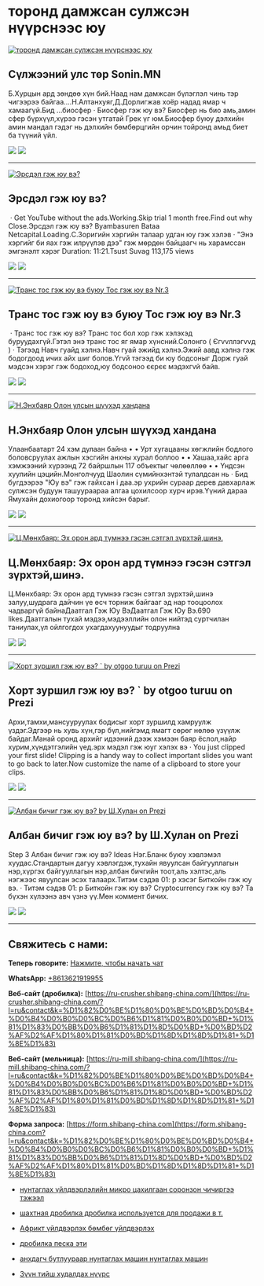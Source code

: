 # торонд дамжсан сулжсэн нүүрснээс юу

<a href="https://swt.shibang-china.com/?l=ru&img&k=%D1%82%D0%BE%D1%80%D0%BE%D0%BD%D0%B4+%D0%B4%D0%B0%D0%BC%D0%B6%D1%81%D0%B0%D0%BD+%D1%81%D1%83%D0%BB%D0%B6%D1%81%D1%8D%D0%BD+%D0%BD%D2%AF%D2%AF%D1%80%D1%81%D0%BD%D1%8D%D1%8D%D1%81+%D1%8E%D1%83" target="_blank">![торонд дамжсан сулжсэн нүүрснээс юу](http://static.shibang-china.com/all-800x300/943.jpg)</a>

## Сүлжээний улс төр Sonin.MN
Б.Хурцын ард зөндөө хүн бий.Наад нам дамжсан бүлэглэл чинь тэр чигээрээ байгаа.…Н.Алтанхуяг,Д.Дорлигжав хоёр надад ямар ч хамаагүй.Бид …биосфер&nbsp;&#0183;&#32;Биосфер гэж юу вэ? Биосфер нь био амь,амин сфер бүрхүүл,хүрээ гэсэн утгатай Грек үг юм.Биосфер буюу дэлхийн амин мандал гэдэг нь дэлхийн бөмбөрцгийн орчин тойронд амьд биет ба түүний үйл.


<a href="https://whatsapp.shibangsoft.com/WhatsApp.php" target="_blank" title="WhatsApp">![](http://static.shibang-china.com/icon/whatsapp.png)</a> <a href="https://swt.shibang-china.com/?l=ru&icon&k=%D1%82%D0%BE%D1%80%D0%BE%D0%BD%D0%B4+%D0%B4%D0%B0%D0%BC%D0%B6%D1%81%D0%B0%D0%BD+%D1%81%D1%83%D0%BB%D0%B6%D1%81%D1%8D%D0%BD+%D0%BD%D2%AF%D2%AF%D1%80%D1%81%D0%BD%D1%8D%D1%8D%D1%81+%D1%8E%D1%83" target="_blank">![](http://static.shibang-china.com/icon/chat-ru.png)</a>

---

<a href="https://swt.shibang-china.com/?l=ru&img&k=%D1%82%D0%BE%D1%80%D0%BE%D0%BD%D0%B4+%D0%B4%D0%B0%D0%BC%D0%B6%D1%81%D0%B0%D0%BD+%D1%81%D1%83%D0%BB%D0%B6%D1%81%D1%8D%D0%BD+%D0%BD%D2%AF%D2%AF%D1%80%D1%81%D0%BD%D1%8D%D1%8D%D1%81+%D1%8E%D1%83" target="_blank">![Эрсдэл гэж юу вэ?](http://static.shibang-china.com/all-800x300/1252.jpg)</a>

## Эрсдэл гэж юу вэ?
&nbsp;&#0183;&#32;Get YouTube without the ads.Working.Skip trial 1 month free.Find out why Close.Эрсдэл гэж юу вэ? Byambasuren Bataa Netcapital.Loading.С.Зоригийн хэргийн талаар удган юу гэж хэлэв&nbsp;&#0183;&#32;&quot;Энэ хэргийг би яах гэж илрүүлэв дээ&quot; гэж мөрдөн байцаагч нь харамссан эмгэнэлт хэрэг Duration: 11:21.Tsust Suvag 113,175 views


<a href="https://whatsapp.shibangsoft.com/WhatsApp.php" target="_blank" title="WhatsApp">![](http://static.shibang-china.com/icon/whatsapp.png)</a> <a href="https://swt.shibang-china.com/?l=ru&icon&k=%D1%82%D0%BE%D1%80%D0%BE%D0%BD%D0%B4+%D0%B4%D0%B0%D0%BC%D0%B6%D1%81%D0%B0%D0%BD+%D1%81%D1%83%D0%BB%D0%B6%D1%81%D1%8D%D0%BD+%D0%BD%D2%AF%D2%AF%D1%80%D1%81%D0%BD%D1%8D%D1%8D%D1%81+%D1%8E%D1%83" target="_blank">![](http://static.shibang-china.com/icon/chat-ru.png)</a>

---

<a href="https://swt.shibang-china.com/?l=ru&img&k=%D1%82%D0%BE%D1%80%D0%BE%D0%BD%D0%B4+%D0%B4%D0%B0%D0%BC%D0%B6%D1%81%D0%B0%D0%BD+%D1%81%D1%83%D0%BB%D0%B6%D1%81%D1%8D%D0%BD+%D0%BD%D2%AF%D2%AF%D1%80%D1%81%D0%BD%D1%8D%D1%8D%D1%81+%D1%8E%D1%83" target="_blank">![Транс тос гэж юу вэ буюу Тос гэж юу вэ Nr.3](http://static.shibang-china.com/all-800x300/880.jpg)</a>

## Транс тос гэж юу вэ буюу Тос гэж юу вэ Nr.3
&nbsp;&#0183;&#32;Транс тос гэж юу вэ? Транс тос бол хор гэж хэлэхэд буруудахгүй.Гэтэл энэ транс тос яг ямар хүнсний.Солонго ( Єгvvллэгvvд )&nbsp;&#0183;&#32;Тэгээд Навч гуайд хэлнэ.Навч гуай эжийд хэлнэ.Эжий аавд хэлнэ гэж бодогдоод ичих айх шиг болов.Yгvй тэгээд би юу бодсоныг Дорж гуай мэдсэн хэрэг гэж бодоход,юу бодсоноо єєрєє мэдэхгvй байв.


<a href="https://whatsapp.shibangsoft.com/WhatsApp.php" target="_blank" title="WhatsApp">![](http://static.shibang-china.com/icon/whatsapp.png)</a> <a href="https://swt.shibang-china.com/?l=ru&icon&k=%D1%82%D0%BE%D1%80%D0%BE%D0%BD%D0%B4+%D0%B4%D0%B0%D0%BC%D0%B6%D1%81%D0%B0%D0%BD+%D1%81%D1%83%D0%BB%D0%B6%D1%81%D1%8D%D0%BD+%D0%BD%D2%AF%D2%AF%D1%80%D1%81%D0%BD%D1%8D%D1%8D%D1%81+%D1%8E%D1%83" target="_blank">![](http://static.shibang-china.com/icon/chat-ru.png)</a>

---

<a href="https://swt.shibang-china.com/?l=ru&img&k=%D1%82%D0%BE%D1%80%D0%BE%D0%BD%D0%B4+%D0%B4%D0%B0%D0%BC%D0%B6%D1%81%D0%B0%D0%BD+%D1%81%D1%83%D0%BB%D0%B6%D1%81%D1%8D%D0%BD+%D0%BD%D2%AF%D2%AF%D1%80%D1%81%D0%BD%D1%8D%D1%8D%D1%81+%D1%8E%D1%83" target="_blank">![Н.Энхбаяр Олон улсын шүүхэд хандана](http://static.shibang-china.com/all-800x300/174.jpg)</a>

## Н.Энхбаяр Олон улсын шүүхэд хандана
Улаанбаатарт 24 хэм дулаан байна • • Урт хугацааны хөгжлийн бодлого боловсруулах ажлын хэсгийн анхны хурал боллоо • • Хашаа,хайс арга хэмжээний хүрээнд 72 байршлын 117 объектыг чөлөөллөө • • Үндсэн хуулийн цэцийн.Монголчууд Шаолин сүмийнхэнтэй тулалдсан нь&nbsp;&#0183;&#32;Бид бугдээрээ &quot;Юу вэ&quot; гэж гайхсан i даа.эр ухрийн сураар дерев давхарлаж сулжсэн будуун ташуураараа алгаа цохилсоор хурч ирэв.Үүний дараа Ямухайн дохиогоор торонд хийсэн барыг.


<a href="https://whatsapp.shibangsoft.com/WhatsApp.php" target="_blank" title="WhatsApp">![](http://static.shibang-china.com/icon/whatsapp.png)</a> <a href="https://swt.shibang-china.com/?l=ru&icon&k=%D1%82%D0%BE%D1%80%D0%BE%D0%BD%D0%B4+%D0%B4%D0%B0%D0%BC%D0%B6%D1%81%D0%B0%D0%BD+%D1%81%D1%83%D0%BB%D0%B6%D1%81%D1%8D%D0%BD+%D0%BD%D2%AF%D2%AF%D1%80%D1%81%D0%BD%D1%8D%D1%8D%D1%81+%D1%8E%D1%83" target="_blank">![](http://static.shibang-china.com/icon/chat-ru.png)</a>

---

<a href="https://swt.shibang-china.com/?l=ru&img&k=%D1%82%D0%BE%D1%80%D0%BE%D0%BD%D0%B4+%D0%B4%D0%B0%D0%BC%D0%B6%D1%81%D0%B0%D0%BD+%D1%81%D1%83%D0%BB%D0%B6%D1%81%D1%8D%D0%BD+%D0%BD%D2%AF%D2%AF%D1%80%D1%81%D0%BD%D1%8D%D1%8D%D1%81+%D1%8E%D1%83" target="_blank">![Ц.Мөнхбаяр: Эх орон ард түмнээ гэсэн сэтгэл зүрхтэй,шинэ.](http://static.shibang-china.com/all-800x300/1245.jpg)</a>

## Ц.Мөнхбаяр: Эх орон ард түмнээ гэсэн сэтгэл зүрхтэй,шинэ.
Ц.Мөнхбаяр: Эх орон ард түмнээ гэсэн сэтгэл зүрхтэй,шинэ залуу,шудрага дайчин үе өсч торниж байгааг эд нар тооцоолох чадваргүй байнаДаатгал Гэж Юу ВэДаатгал Гэж Юу Вэ.690 likes.Даатгалын тухай мэдээ,мэдээллийн олон нийтэд суртчилан таниулах,үл ойлгогдох ухагдахуунуудыг тодруулна


<a href="https://whatsapp.shibangsoft.com/WhatsApp.php" target="_blank" title="WhatsApp">![](http://static.shibang-china.com/icon/whatsapp.png)</a> <a href="https://swt.shibang-china.com/?l=ru&icon&k=%D1%82%D0%BE%D1%80%D0%BE%D0%BD%D0%B4+%D0%B4%D0%B0%D0%BC%D0%B6%D1%81%D0%B0%D0%BD+%D1%81%D1%83%D0%BB%D0%B6%D1%81%D1%8D%D0%BD+%D0%BD%D2%AF%D2%AF%D1%80%D1%81%D0%BD%D1%8D%D1%8D%D1%81+%D1%8E%D1%83" target="_blank">![](http://static.shibang-china.com/icon/chat-ru.png)</a>

---

<a href="https://swt.shibang-china.com/?l=ru&img&k=%D1%82%D0%BE%D1%80%D0%BE%D0%BD%D0%B4+%D0%B4%D0%B0%D0%BC%D0%B6%D1%81%D0%B0%D0%BD+%D1%81%D1%83%D0%BB%D0%B6%D1%81%D1%8D%D0%BD+%D0%BD%D2%AF%D2%AF%D1%80%D1%81%D0%BD%D1%8D%D1%8D%D1%81+%D1%8E%D1%83" target="_blank">![Хорт зуршил гэж юу вэ? ` by otgoo turuu on Prezi](http://static.shibang-china.com/all-800x300/827.jpg)</a>

## Хорт зуршил гэж юу вэ? ` by otgoo turuu on Prezi
Архи,тамхи,мансууруулах бодисыг хорт зуршилд хамруулж үздэг.Эдгээр нь хувь хүн,гэр бүл,нийгэмд ямагт сөрөг нөлөө үзүүлж байдаг.Манай оронд архийг идээний дээж хэмээн баяр ёслол,найр хурим,хүндэтгэлийн үед.эрх мэдэл гэж юуг хэлэх вэ&nbsp;&#0183;&#32;You just clipped your first slide! Clipping is a handy way to collect important slides you want to go back to later.Now customize the name of a clipboard to store your clips.


<a href="https://whatsapp.shibangsoft.com/WhatsApp.php" target="_blank" title="WhatsApp">![](http://static.shibang-china.com/icon/whatsapp.png)</a> <a href="https://swt.shibang-china.com/?l=ru&icon&k=%D1%82%D0%BE%D1%80%D0%BE%D0%BD%D0%B4+%D0%B4%D0%B0%D0%BC%D0%B6%D1%81%D0%B0%D0%BD+%D1%81%D1%83%D0%BB%D0%B6%D1%81%D1%8D%D0%BD+%D0%BD%D2%AF%D2%AF%D1%80%D1%81%D0%BD%D1%8D%D1%8D%D1%81+%D1%8E%D1%83" target="_blank">![](http://static.shibang-china.com/icon/chat-ru.png)</a>

---

<a href="https://swt.shibang-china.com/?l=ru&img&k=%D1%82%D0%BE%D1%80%D0%BE%D0%BD%D0%B4+%D0%B4%D0%B0%D0%BC%D0%B6%D1%81%D0%B0%D0%BD+%D1%81%D1%83%D0%BB%D0%B6%D1%81%D1%8D%D0%BD+%D0%BD%D2%AF%D2%AF%D1%80%D1%81%D0%BD%D1%8D%D1%8D%D1%81+%D1%8E%D1%83" target="_blank">![Албан бичиг гэж юу вэ? by Ш.Хулан on Prezi](http://static.shibang-china.com/all-800x300/918.jpg)</a>

## Албан бичиг гэж юу вэ? by Ш.Хулан on Prezi
Step 3 Албан бичиг гэж юу вэ? Ideas Нэг.Бланк буюу хэвлэмэл хуудас.Стандартын дагуу хэвлэгдэж,тухайн явуулсан байгууллагын нэр,хүргэх байгууллагын нэр,албан бичгийн тоот,аль хэлтэс,аль нэгжээс явуулсан эсэх талаарх.Титэм сэдэв 01: р хэсэг Биткойн гэж юу вэ.&nbsp;&#0183;&#32;Титэм сэдэв 01: р Биткойн гэж юу вэ? Cryptocurrency гэж юу вэ? Та бүхэн хүлээнэ авч үзнэ үү.Мөн коммент бичих.


<a href="https://whatsapp.shibangsoft.com/WhatsApp.php" target="_blank" title="WhatsApp">![](http://static.shibang-china.com/icon/whatsapp.png)</a> <a href="https://swt.shibang-china.com/?l=ru&icon&k=%D1%82%D0%BE%D1%80%D0%BE%D0%BD%D0%B4+%D0%B4%D0%B0%D0%BC%D0%B6%D1%81%D0%B0%D0%BD+%D1%81%D1%83%D0%BB%D0%B6%D1%81%D1%8D%D0%BD+%D0%BD%D2%AF%D2%AF%D1%80%D1%81%D0%BD%D1%8D%D1%8D%D1%81+%D1%8E%D1%83" target="_blank">![](http://static.shibang-china.com/icon/chat-ru.png)</a>

---
## Свяжитесь с нами:

**Теперь говорите:** [Нажмите, чтобы начать чат](https://swt.shibang-china.com?l=ru&contact&k=%D1%82%D0%BE%D1%80%D0%BE%D0%BD%D0%B4+%D0%B4%D0%B0%D0%BC%D0%B6%D1%81%D0%B0%D0%BD+%D1%81%D1%83%D0%BB%D0%B6%D1%81%D1%8D%D0%BD+%D0%BD%D2%AF%D2%AF%D1%80%D1%81%D0%BD%D1%8D%D1%8D%D1%81+%D1%8E%D1%83)

**WhatsApp:**  [+8613621919955](https://whatsapp.shibangsoft.com/WhatsApp.php)

**Веб-сайт (дробилка):** [https://ru-crusher.shibang-china.com/](https://ru-crusher.shibang-china.com/?l=ru&contact&k=%D1%82%D0%BE%D1%80%D0%BE%D0%BD%D0%B4+%D0%B4%D0%B0%D0%BC%D0%B6%D1%81%D0%B0%D0%BD+%D1%81%D1%83%D0%BB%D0%B6%D1%81%D1%8D%D0%BD+%D0%BD%D2%AF%D2%AF%D1%80%D1%81%D0%BD%D1%8D%D1%8D%D1%81+%D1%8E%D1%83)

**Веб-сайт (мельница):** [https://ru-mill.shibang-china.com/](https://ru-mill.shibang-china.com/?l=ru&contact&k=%D1%82%D0%BE%D1%80%D0%BE%D0%BD%D0%B4+%D0%B4%D0%B0%D0%BC%D0%B6%D1%81%D0%B0%D0%BD+%D1%81%D1%83%D0%BB%D0%B6%D1%81%D1%8D%D0%BD+%D0%BD%D2%AF%D2%AF%D1%80%D1%81%D0%BD%D1%8D%D1%8D%D1%81+%D1%8E%D1%83)

**Форма запроса:** [https://form.shibang-china.com](https://form.shibang-china.com?l=ru&contact&k=%D1%82%D0%BE%D1%80%D0%BE%D0%BD%D0%B4+%D0%B4%D0%B0%D0%BC%D0%B6%D1%81%D0%B0%D0%BD+%D1%81%D1%83%D0%BB%D0%B6%D1%81%D1%8D%D0%BD+%D0%BD%D2%AF%D2%AF%D1%80%D1%81%D0%BD%D1%8D%D1%8D%D1%81+%D1%8E%D1%83)

* [нунтаглах үйлдвэрлэлийн микро цахилгаан соронзон чичиргээ тэжээл](../127/%D0%BD%D1%83%D0%BD%D1%82%D0%B0%D0%B3%D0%BB%D0%B0%D1%85%20%D2%AF%D0%B9%D0%BB%D0%B4%D0%B2%D1%8D%D1%80%D0%BB%D1%8D%D0%BB%D0%B8%D0%B9%D0%BD%20%D0%BC%D0%B8%D0%BA%D1%80%D0%BE%20%D1%86%D0%B0%D1%85%D0%B8%D0%BB%D0%B3%D0%B0%D0%B0%D0%BD%20%D1%81%D0%BE%D1%80%D0%BE%D0%BD%D0%B7%D0%BE%D0%BD%20%D1%87%D0%B8%D1%87%D0%B8%D1%80%D0%B3%D1%8D%D1%8D%20%D1%82%D1%8D%D0%B6%D1%8D%D1%8D%D0%BB.md)

* [шахтная дробилка дробилка используется для продажи в т.](../126/%D1%88%D0%B0%D1%85%D1%82%D0%BD%D0%B0%D1%8F%20%D0%B4%D1%80%D0%BE%D0%B1%D0%B8%D0%BB%D0%BA%D0%B0%20%D0%B4%D1%80%D0%BE%D0%B1%D0%B8%D0%BB%D0%BA%D0%B0%20%D0%B8%D1%81%D0%BF%D0%BE%D0%BB%D1%8C%D0%B7%D1%83%D0%B5%D1%82%D1%81%D1%8F%20%D0%B4%D0%BB%D1%8F%20%D0%BF%D1%80%D0%BE%D0%B4%D0%B0%D0%B6%D0%B8%20%D0%B2%20%D1%82..md)

* [Африкт үйлдвэрлэх бөмбөг үйлдвэрлэх](../130/%D0%90%D1%84%D1%80%D0%B8%D0%BA%D1%82%20%D2%AF%D0%B9%D0%BB%D0%B4%D0%B2%D1%8D%D1%80%D0%BB%D1%8D%D1%85%20%D0%B1%D3%A9%D0%BC%D0%B1%D3%A9%D0%B3%20%D2%AF%D0%B9%D0%BB%D0%B4%D0%B2%D1%8D%D1%80%D0%BB%D1%8D%D1%85.md)

* [дробилка песка эти](../126/%D0%B4%D1%80%D0%BE%D0%B1%D0%B8%D0%BB%D0%BA%D0%B0%20%D0%BF%D0%B5%D1%81%D0%BA%D0%B0%20%D1%8D%D1%82%D0%B8.md)

* [анхдагч бутлуураар нунтаглах машин нунтаглах машин](../129/%D0%B0%D0%BD%D1%85%D0%B4%D0%B0%D0%B3%D1%87%20%D0%B1%D1%83%D1%82%D0%BB%D1%83%D1%83%D1%80%D0%B0%D0%B0%D1%80%20%D0%BD%D1%83%D0%BD%D1%82%D0%B0%D0%B3%D0%BB%D0%B0%D1%85%20%D0%BC%D0%B0%D1%88%D0%B8%D0%BD%20%D0%BD%D1%83%D0%BD%D1%82%D0%B0%D0%B3%D0%BB%D0%B0%D1%85%20%D0%BC%D0%B0%D1%88%D0%B8%D0%BD.md)

* [Зүүн тийш худалдах нүүрс](../129/%D0%97%D2%AF%D2%AF%D0%BD%20%D1%82%D0%B8%D0%B9%D1%88%20%D1%85%D1%83%D0%B4%D0%B0%D0%BB%D0%B4%D0%B0%D1%85%20%D0%BD%D2%AF%D2%AF%D1%80%D1%81.md)